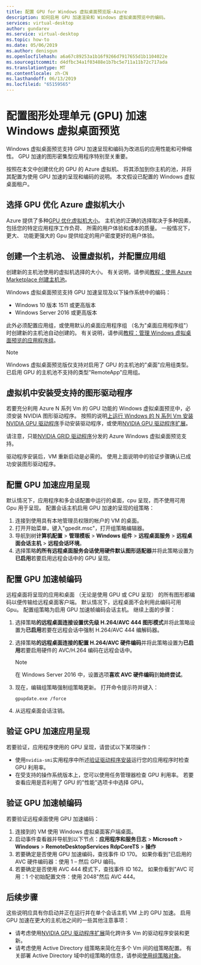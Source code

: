 ```yaml
---
title: 配置 GPU for Windows 虚拟桌面预览版-Azure
description: 如何启用 GPU 加速渲染和 Windows 虚拟桌面预览中的编码。
services: virtual-desktop
author: gundarev
ms.service: virtual-desktop
ms.topic: how-to
ms.date: 05/06/2019
ms.author: denisgun
ms.openlocfilehash: a6a67c89253a1b16f9266d7917655d1b1104022e
ms.sourcegitcommit: d4dfbc34a1f03488e1b7bc5e711a11b72c717ada
ms.translationtype: MT
ms.contentlocale: zh-CN
ms.lasthandoff: 06/13/2019
ms.locfileid: "65159565"
---
```

# <a name="configure-graphics-processing-unit-gpu-acceleration-for-windows-virtual-desktop-preview"></a>配置图形处理单元 (GPU) 加速 Windows 虚拟桌面预览

Windows 虚拟桌面预览支持 GPU 加速呈现和编码为改进后的应用性能和可伸缩性。 GPU 加速的图形密集型应用程序特别至关重要。

按照在本文中创建优化的 GPU 的 Azure 虚拟机、 将其添加到你主机的池，并将其配置为使用 GPU 加速的呈现和编码的说明。 本文假设已配置的 Windows 虚拟桌面租户。

## <a name="select-a-gpu-optimized-azure-virtual-machine-size"></a>选择 GPU 优化 Azure 虚拟机大小

Azure 提供了多种[GPU 优化虚拟机大小](/azure/virtual-machines/windows/sizes-gpu)。 主机池的正确的选择取决于多种因素，包括您的特定应用程序工作负荷、 所需的用户体验和成本的质量。 一般情况下，更大、 功能更强大的 Gpu 提供给定的用户密度更好的用户体验。

## <a name="create-a-host-pool-provision-your-virtual-machine-and-configure-an-app-group"></a>创建一个主机池、 设置虚拟机，并配置应用组

创建新的主机池使用的虚拟机选择的大小。 有关说明，请参阅[教程：使用 Azure Marketplace 创建主机池](/azure/virtual-desktop/create-host-pools-azure-marketplace)。

Windows 虚拟桌面预览支持 GPU 加速呈现及以下操作系统中的编码：

* Windows 10 版本 1511 或更高版本
* Windows Server 2016 或更高版本

此外必须配置应用组，或使用默认的桌面应用程序组 （名为"桌面应用程序组"） 时创建新的主机池自动创建的。 有关说明，请参阅[教程：管理 Windows 虚拟桌面预览的应用程序组](/azure/virtual-desktop/manage-app-groups)。

>[!NOTE]
>Windows 虚拟桌面预览版仅支持对启用了 GPU 的主机池的"桌面"应用组类型。 已启用 GPU 的主机池不支持的类型"RemoteApp"应用组。

## <a name="install-supported-graphics-drivers-in-your-virtual-machine"></a>虚拟机中安装受支持的图形驱动程序

若要充分利用 Azure N 系列 Vm 的 GPU 功能的 Windows 虚拟桌面预览中，必须安装 NVIDIA 图形驱动程序。 按照的说明[上运行 Windows 的 N 系列 Vm 安装 NVIDIA GPU 驱动程序](/azure/virtual-machines/windows/n-series-driver-setup)手动安装驱动程序，或使用[NVIDIA GPU 驱动程序扩展](/azure/virtual-machines/extensions/hpccompute-gpu-windows)。

请注意，只能[NVIDIA GRID 驱动程序](/azure/virtual-machines/windows/n-series-driver-setup#nvidia-grid-drivers)分发的 Azure Windows 虚拟桌面预览支持。

驱动程序安装后，VM 重新启动是必需的。 使用上面说明中的验证步骤确认已成功安装图形驱动程序。

## <a name="configure-gpu-accelerated-app-rendering"></a>配置 GPU 加速应用呈现

默认情况下，应用程序和多会话配置中运行的桌面，cpu 呈现，而不使用可用 Gpu 用于呈现。 配置会话主机启用 GPU 加速的呈现的组策略：

1. 连接到使用具有本地管理员权限的帐户的 VM 的桌面。
2. 打开开始菜单，键入"gpedit.msc"，打开组策略编辑器。
3. 导航到树**计算机配置** > **管理模板** > **Windows 组件** >  **远程桌面服务** > **远程桌面会话主机** > **远程会话环境**。
4. 选择策略**的所有远程桌面服务会话使用硬件默认图形适配器**并将此策略设置为**已启用**若要启用远程会话中的 GPU 呈现。

## <a name="configure-gpu-accelerated-frame-encoding"></a>配置 GPU 加速帧编码

远程桌面将呈现的应用和桌面 （无论是使用 GPU 或 CPU 呈现） 的所有图形都编码以便传输给远程桌面客户端。 默认情况下，远程桌面不会利用此编码可用 Gpu。 配置组策略为启用 GPU 加速帧编码会话主机。 继续上面的步骤：

1. 选择策略**的远程桌面连接设置优先级 H.264/AVC 444 图形模式**并将此策略设置为**已启用**若要在远程会话中强制 H.264/AVC 444 编解码器。
2. 选择策略**的远程桌面连接的配置 H.264/AVC 硬件编码**并将此策略设置为**已启用**若要启用硬件的 AVC/H.264 编码在远程会话中。

    >[!NOTE]
    >在 Windows Server 2016 中，设置选项**喜欢 AVC 硬件编码**到**始终尝试**。

3. 现在，编辑组策略强制组策略更新。 打开命令提示符并键入：

    ```batch
    gpupdate.exe /force
    ```

4. 从远程桌面会话注销。

## <a name="verify-gpu-accelerated-app-rendering"></a>验证 GPU 加速应用呈现

若要验证，应用程序使用的 GPU 呈现，请尝试以下某项操作：

* 使用`nvidia-smi`实用程序中所述[验证驱动程序安装](/azure/virtual-machines/windows/n-series-driver-setup#verify-driver-installation)运行您的应用程序时检查 GPU 利用率。
* 在受支持的操作系统版本上，您可以使用任务管理器检查 GPU 利用率。 若要查看应用是否利用了 GPU 的"性能"选项卡中选择 GPU。

## <a name="verify-gpu-accelerated-frame-encoding"></a>验证 GPU 加速帧编码

若要验证远程桌面使用 GPU 加速编码：

1. 连接到的 VM 使用 Windows 虚拟桌面客户端桌面。
2. 启动事件查看器并导航到以下节点：**应用程序和服务日志** > **Microsoft** > **Windows** > **RemoteDesktopServices RdpCoreTS**  > **操作**
3. 若要确定是否使用 GPU 加速编码，查找事件 ID 170。 如果你看到"已启用的 AVC 硬件编码器：使用 1 – 然后 GPU 编码。
4. 若要确定是否使用 AVC 444 模式下，查找事件 ID 162。 如果你看到"AVC 可用：1 个初始配置文件：使用 2048"然后 AVC 444。

## <a name="next-steps"></a>后续步骤

这些说明应具有你启动并正在运行并在单个会话主机 VM 上的 GPU 加速。 启用 GPU 加速在更大的主机池之间的一些其他注意事项：

* 请考虑使用[NVIDIA GPU 驱动程序扩展](/azure/virtual-machines/extensions/hpccompute-gpu-windows)简化跨许多 Vm 的驱动程序安装和更新。
* 请考虑使用 Active Directory 组策略来简化在多个 Vm 间的组策略配置。 有关部署 Active Directory 域中的组策略的信息，请参阅[使用组策略对象](https://go.microsoft.com/fwlink/p/?LinkId=620889)。
